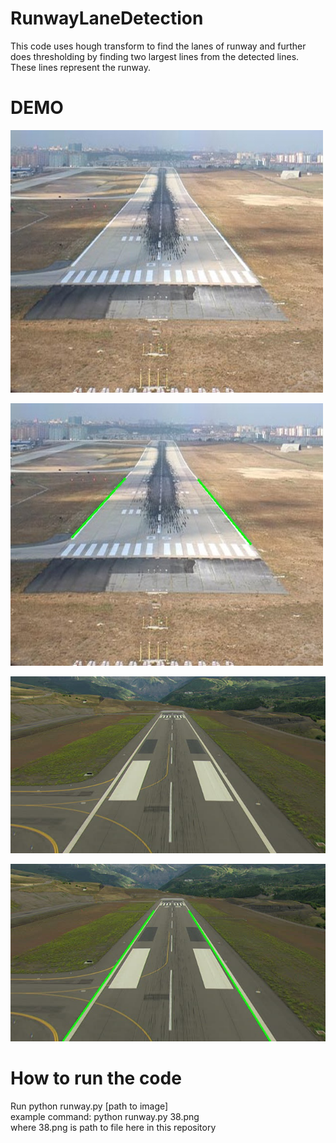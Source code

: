 # RunwayLaneDetection
This code uses hough transform to find the lanes of runway and further does thresholding by finding two largest lines from the detected lines. These lines represent the runway.


# DEMO

![alt Raw Image #1](https://raw.githubusercontent.com/gulzainali98/RunwayLaneDetection/master/10.png)


![alt Detected Image #1](https://github.com/gulzainali98/RunwayLaneDetection/blob/master/houghlines10.jpg?raw=true)

![alt Raw Image #2](https://github.com/gulzainali98/RunwayLaneDetection/blob/master/101.jpg?raw=true)

![alt Detected Image #2](https://github.com/gulzainali98/RunwayLaneDetection/blob/master/houghlines101.jpg?raw=true)

# How to run the code

Run python runway.py [path to image] <br/>
example command: python runway.py 38.png <br/>
where 38.png is path to file here in this repository
